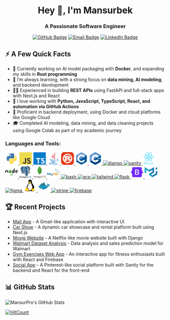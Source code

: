 <h1 align="center">Hey 👋, I'm Mansurbek</h1>
<h3 align="center">A Passionate Software Engineer</h3>

<p align="center">
  <a href="https://github.com/MansurPro"><img src="https://img.shields.io/badge/-@MansurPro-181717?style=flat-square&logo=github" alt="GitHub Badge"></a>
  <a href="mailto:mansurbek.career@gmail.com"><img src="https://img.shields.io/badge/Email-mansurbek.career@gmail.com-D14836?style=flat-square&logo=Gmail&logoColor=white" alt="Email Badge"></a>
  <a href="https://www.linkedin.com/in/mansurbek/"><img src="https://img.shields.io/badge/-@mansurbek-0077B5?style=flat-square&logo=LinkedIn&logoColor=white" alt="LinkedIn Badge"></a>
</p>

<!-- <img align="right" src="https://media1.giphy.com/media/13HgwGsXF0aiGY/giphy.gif" width="150" /> -->

<h2>⚡ A Few Quick Facts</h2>
<ul>
  <li>🔭 Currently working on AI model packaging with <strong>Docker</strong>, and expanding my skills in <strong>Rust programming</strong></li>
  <li>🌱 I’m always learning, with a strong focus on <strong>data mining, AI modeling</strong>, and backend development</li>
  <li>👨‍💻 Experienced in building <strong>REST APIs</strong> using FastAPI and full-stack apps with Next.js and React</li>
  <li>💬 I love working with <strong>Python, JavaScript, TypeScript, React, and automation via GitHub Actions</strong></li>
  <li>🚀 Proficient in backend deployment, using Docker and cloud platforms like Google Cloud</li>
  <li>🎓 Completed AI modeling, data mining, and data cleaning projects using Google Colab as part of my academic journey</li>
</ul>

<h3 align="left">Languages and Tools:</h3>
<p align="left">
  <a href="https://www.python.org" target="_blank" rel="noreferrer"> <img src="https://raw.githubusercontent.com/devicons/devicon/master/icons/python/python-original.svg" alt="python" width="40" height="40"/> </a>
  <a href="https://developer.mozilla.org/en-US/docs/Web/JavaScript" target="_blank" rel="noreferrer"> <img src="https://raw.githubusercontent.com/devicons/devicon/master/icons/javascript/javascript-original.svg" alt="javascript" width="40" height="40"/> </a>
  <a href="https://www.typescriptlang.org/" target="_blank" rel="noreferrer"> <img src="https://raw.githubusercontent.com/devicons/devicon/master/icons/typescript/typescript-original.svg" alt="typescript" width="40" height="40"/> </a>
  <a href="https://www.java.com" target="_blank" rel="noreferrer"> <img src="https://raw.githubusercontent.com/devicons/devicon/master/icons/java/java-original.svg" alt="java" width="40" height="40"/> </a>
  <a href="https://www.rust-lang.org/" target="_blank" rel="noreferrer"> <img src="https://raw.githubusercontent.com/tandpfun/skill-icons/65dea6c4eaca7da319e552c09f4cf5a9a8dab2c8/icons/Rust.svg" alt="rust" width="40" height="40"/> </a>
  <a href="https://www.cprogramming.com/" target="_blank" rel="noreferrer"> <img src="https://raw.githubusercontent.com/devicons/devicon/master/icons/c/c-original.svg" alt="c" width="40" height="40"/> </a>
  <a href="https://www.w3schools.com/cpp/" target="_blank" rel="noreferrer"> <img src="https://raw.githubusercontent.com/devicons/devicon/master/icons/cplusplus/cplusplus-original.svg" alt="cplusplus" width="40" height="40"/> </a>
  <a href="https://www.djangoproject.com/" target="_blank" rel="noreferrer"> <img src="https://cdn.worldvectorlogo.com/logos/django.svg" alt="django" width="40" height="40"/> </a>
  <a href="https://www.sanity.io/" target="_blank" rel="noreferrer"> <img src="https://avatars.githubusercontent.com/u/17177659?s=200&v=4" alt="sanity" width="40" height="40"/> </a>
  <a href="https://reactjs.org/" target="_blank" rel="noreferrer"> <img src="https://raw.githubusercontent.com/devicons/devicon/master/icons/react/react-original-wordmark.svg" alt="react" width="40" height="40"/> </a>
  <a href="https://nodejs.org" target="_blank" rel="noreferrer"> <img src="https://raw.githubusercontent.com/devicons/devicon/master/icons/nodejs/nodejs-original-wordmark.svg" alt="nodejs" width="40" height="40"/> </a>
  <a href="https://www.postgresql.org" target="_blank" rel="noreferrer"> <img src="https://raw.githubusercontent.com/devicons/devicon/master/icons/postgresql/postgresql-original-wordmark.svg" alt="postgresql" width="40" height="40"/> </a>
  <a href="https://www.mongodb.com/" target="_blank" rel="noreferrer"> <img src="https://raw.githubusercontent.com/devicons/devicon/master/icons/mongodb/mongodb-original-wordmark.svg" alt="mongodb" width="40" height="40"/> </a>
  <a href="https://www.mysql.com/" target="_blank" rel="noreferrer"> <img src="https://raw.githubusercontent.com/devicons/devicon/master/icons/mysql/mysql-original-wordmark.svg" alt="mysql" width="40" height="40"/> </a>
  <a href="https://www.gnu.org/software/bash/" target="_blank" rel="noreferrer"> <img src="https://www.vectorlogo.zone/logos/gnu_bash/gnu_bash-icon.svg" alt="bash" width="40" height="40"/> </a>
  <a href="https://cloud.google.com" target="_blank" rel="noreferrer"> <img src="https://www.vectorlogo.zone/logos/google_cloud/google_cloud-icon.svg" alt="gcp" width="40" height="40"/> </a>
  <a href="https://tailwindcss.com/" target="_blank" rel="noreferrer"> <img src="https://www.vectorlogo.zone/logos/tailwindcss/tailwindcss-icon.svg" alt="tailwind" width="40" height="40"/> </a>
  <a href="https://flask.palletsprojects.com/" target="_blank" rel="noreferrer"> <img src="https://www.vectorlogo.zone/logos/pocoo_flask/pocoo_flask-icon.svg" alt="flask" width="40" height="40"/> </a>
  <a href="https://getbootstrap.com" target="_blank" rel="noreferrer"> <img src="https://raw.githubusercontent.com/devicons/devicon/master/icons/bootstrap/bootstrap-plain.svg" alt="bootstrap" width="40" height="40"/> </a>
  <a href="https://mui.com/" target="_blank" rel="noreferrer"> <img src="https://raw.githubusercontent.com/devicons/devicon/master/icons/materialui/materialui-original.svg" alt="material-ui" width="40" height="40"/> </a>
  <a href="https://www.figma.com/" target="_blank" rel="noreferrer"> <img src="https://www.vectorlogo.zone/logos/figma/figma-icon.svg" alt="figma" width="40" height="40"/> </a>
  <a href="https://www.linux.org/" target="_blank" rel="noreferrer"> <img src="https://raw.githubusercontent.com/devicons/devicon/master/icons/linux/linux-original.svg" alt="linux" width="40" height="40"/> </a>
  <a href="https://www.docker.com/" target="_blank" rel="noreferrer"> <img src="https://raw.githubusercontent.com/devicons/devicon/master/icons/docker/docker-original.svg" alt="docker" width="40" height="40"/> </a>
  <a href="https://stripe.com" target="_blank" rel="noreferrer"> <img src="https://raw.githubusercontent.com/devicons/devicon/master/icons/stripe/stripe-original.svg" alt="stripe" width="40" height="40"/> </a>
  <a href="https://firebase.google.com/" target="_blank" rel="noreferrer"> <img src="https://www.vectorlogo.zone/logos/firebase/firebase-icon.svg" alt="firebase" width="40" height="40"/> </a>

</p>

<h2>🏆 Recent Projects</h2>
<ul>
  <li><a href="https://github.com/MansurPro/Mail-project">Mail App</a> - A Gmail-like application with interactive UI</li>
  <li><a href="https://car-show-iota.vercel.app/">Car Show</a> - A dynamic car showcase and rental platform built using Next.js</li>
  <li><a href="https://github.com/MansurPro/Movie-Website">Movie Website</a> - A Netflix-like movie website built with Django</li>
  <li><a href="https://github.com/MansurPro/walmart_dataset">Walmart Dataset Analysis</a> - Data analysis and sales prediction model for Walmart</li>
  <li><a href="https://github.com/MansurPro/gym_exercises">Gym Exercises Web App</a> - An interactive app for fitness enthusiasts built with React and Firebase</li>
  <li><a href="https://shareme-sm.netlify.app/">Social App</a> - A Pinterest-like social platform built with Sanity for the backend and React for the front-end</li>
</ul>

<h2>📊 GitHub Stats</h2>
<p><img align="center" src="https://github-readme-stats-two-opal-57.vercel.app/api?username=MansurPro&show_icons=true&count_private=true" alt="MansurPro's GitHub Stats" /></p>

<p><a href="http://hits.dwyl.com/MansurPro/MansurPro.svg?style=flat-square"><img src="https://hits.dwyl.com/MansurPro/MansurPro.svg?style=flat-square" alt="HitCount"></a></p>
